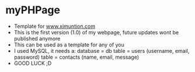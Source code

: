 # myPHPage
 - Template for www.ximuntion.com 
 - This is the first version (1.0) of my webpage, future updates wont be published anymore
 - This can be used as a template for any of you
 - I used MySQL, it needs a: 
	database = db
	table	 = users (username, email, password)
	table	 = contacts (name, email, message)
 - GOOD LUCK ;D
	
